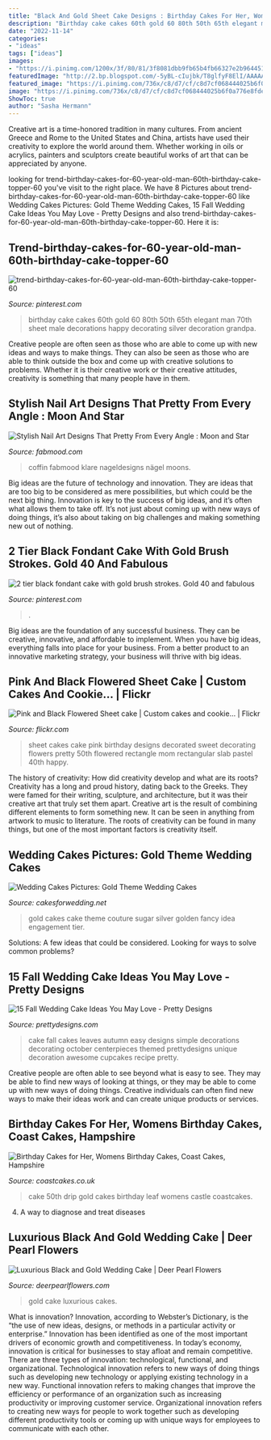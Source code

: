 ```yaml
---
title: "Black And Gold Sheet Cake Designs : Birthday Cakes For Her, Womens Birthday Cakes, Coast Cakes, Hampshire"
description: "Birthday cake cakes 60th gold 60 80th 50th 65th elegant man 70th sheet male decorations happy decorating silver decoration grandpa"
date: "2022-11-14"
categories:
- "ideas"
tags: ["ideas"]
images:
- "https://i.pinimg.com/1200x/3f/80/81/3f8081dbb9fb65b4fb66327e2b964451.jpg"
featuredImage: "http://2.bp.blogspot.com/-5yBL-cIujbk/T8glfyF8ElI/AAAAAAAAG70/8AyPJ6nYOvk/s1600/gold-wedding-cake-idea.jpg"
featured_image: "https://i.pinimg.com/736x/c8/d7/cf/c8d7cf068444025b6f0a776e8fde5f70.jpg"
image: "https://i.pinimg.com/736x/c8/d7/cf/c8d7cf068444025b6f0a776e8fde5f70.jpg"
ShowToc: true
author: "Sasha Hermann"
---
```



Creative art is a time-honored tradition in many cultures. From ancient Greece and Rome to the United States and China, artists have used their creativity to explore the world around them. Whether working in oils or acrylics, painters and sculptors create beautiful works of art that can be appreciated by anyone.

	

		
looking for trend-birthday-cakes-for-60-year-old-man-60th-birthday-cake-topper-60 you've visit to the right place. We have 8 Pictures about trend-birthday-cakes-for-60-year-old-man-60th-birthday-cake-topper-60 like Wedding Cakes Pictures: Gold Theme Wedding Cakes, 15 Fall Wedding Cake Ideas You May Love - Pretty Designs and also trend-birthday-cakes-for-60-year-old-man-60th-birthday-cake-topper-60. Here it is:
		
    
## Trend-birthday-cakes-for-60-year-old-man-60th-birthday-cake-topper-60

<img loading=lazy src="https://i.pinimg.com/736x/c8/d7/cf/c8d7cf068444025b6f0a776e8fde5f70.jpg" onerror="this.onerror=null;this.src='https://tse2.mm.bing.net/th?id=OIP.WCsRcN70z2CLKfP0aKsNMAHaLD&amp;pid=15.1';" alt="trend-birthday-cakes-for-60-year-old-man-60th-birthday-cake-topper-60">

_Source: pinterest.com_

>birthday cake cakes 60th gold 60 80th 50th 65th elegant man 70th sheet male decorations happy decorating silver decoration grandpa. 

	

Creative people are often seen as those who are able to come up with new ideas and ways to make things. They can also be seen as those who are able to think outside the box and come up with creative solutions to problems. Whether it is their creative work or their creative attitudes, creativity is something that many people have in them.

    
## Stylish Nail Art Designs That Pretty From Every Angle : Moon And Star

<img loading=lazy src="https://www.fabmood.com/inspiration/wp-content/uploads/2020/12/nail-art-designs-3-606x1024.jpg" onerror="this.onerror=null;this.src='https://tse1.mm.bing.net/th?id=OIP.0CzVQqLGQ1myrSny4QS09gHaMg&amp;pid=15.1';" alt="Stylish Nail Art Designs That Pretty From Every Angle : Moon and Star">

_Source: fabmood.com_

>coffin fabmood klare nageldesigns nägel moons. 

	

Big ideas are the future of technology and innovation. They are ideas that are too big to be considered as mere possibilities, but which could be the next big thing. Innovation is key to the success of big ideas, and it’s often what allows them to take off. It’s not just about coming up with new ways of doing things, it’s also about taking on big challenges and making something new out of nothing.

    
## 2 Tier Black Fondant Cake With Gold Brush Strokes. Gold 40 And Fabulous

<img loading=lazy src="https://i.pinimg.com/1200x/3f/80/81/3f8081dbb9fb65b4fb66327e2b964451.jpg" onerror="this.onerror=null;this.src='https://tse1.mm.bing.net/th?id=OIP.Oli1eLdSPWmLNMP2M14-UAHaKL&amp;pid=15.1';" alt="2 tier black fondant cake with gold brush strokes. Gold 40 and fabulous">

_Source: pinterest.com_

>. 

	

Big ideas are the foundation of any successful business. They can be creative, innovative, and affordable to implement. When you have big ideas, everything falls into place for your business. From a better product to an innovative marketing strategy, your business will thrive with big ideas.

    
## Pink And Black Flowered Sheet Cake | Custom Cakes And Cookie… | Flickr

<img loading=lazy src="https://c1.staticflickr.com/7/6187/6061937382_60b95748ac_b.jpg" onerror="this.onerror=null;this.src='https://tse2.mm.bing.net/th?id=OIP.4NevnARAivIOziiJqM9WVwHaFj&amp;pid=15.1';" alt="Pink and Black Flowered Sheet cake | Custom cakes and cookie… | Flickr">

_Source: flickr.com_

>sheet cakes cake pink birthday designs decorated sweet decorating flowers pretty 50th flowered rectangle mom rectangular slab pastel 40th happy. 

	

The history of creativity: How did creativity develop and what are its roots?
Creativity has a long and proud history, dating back to the Greeks. They were famed for their writing, sculpture, and architecture, but it was their creative art that truly set them apart. Creative art is the result of combining different elements to form something new. It can be seen in anything from artwork to music to literature. The roots of creativity can be found in many things, but one of the most important factors is creativity itself.

    
## Wedding Cakes Pictures: Gold Theme Wedding Cakes

<img loading=lazy src="http://2.bp.blogspot.com/-5yBL-cIujbk/T8glfyF8ElI/AAAAAAAAG70/8AyPJ6nYOvk/s1600/gold-wedding-cake-idea.jpg" onerror="this.onerror=null;this.src='https://tse4.mm.bing.net/th?id=OIP.L7Sm3mMJa2zAmxcNAxdhMwAAAA&amp;pid=15.1';" alt="Wedding Cakes Pictures: Gold Theme Wedding Cakes">

_Source: cakesforwedding.net_

>gold cakes cake theme couture sugar silver golden fancy idea engagement tier. 

	

Solutions: A few ideas that could be considered.
Looking for ways to solve common problems?

    
## 15 Fall Wedding Cake Ideas You May Love - Pretty Designs

<img loading=lazy src="https://www.prettydesigns.com/wp-content/uploads/2014/09/Easy-Wedding-Cake.jpg" onerror="this.onerror=null;this.src='https://tse3.mm.bing.net/th?id=OIP.jNIcHTlKfhOiaxg3VPoWCAHaJ3&amp;pid=15.1';" alt="15 Fall Wedding Cake Ideas You May Love - Pretty Designs">

_Source: prettydesigns.com_

>cake fall cakes leaves autumn easy designs simple decorations decorating october centerpieces themed prettydesigns unique decoration awesome cupcakes recipe pretty. 

	

Creative people are often able to see beyond what is easy to see. They may be able to find new ways of looking at things, or they may be able to come up with new ways of doing things. Creative individuals can often find new ways to make their ideas work and can create unique products or services.

    
## Birthday Cakes For Her, Womens Birthday Cakes, Coast Cakes, Hampshire

<img loading=lazy src="https://coastcakes.co.uk/wp-content/uploads/2013/11/cake-093s.jpg" onerror="this.onerror=null;this.src='https://tse3.mm.bing.net/th?id=OIP.8FqxjifiERFaG6tjRoOfZwHaLL&amp;pid=15.1';" alt="Birthday Cakes for Her, Womens Birthday Cakes, Coast Cakes, Hampshire">

_Source: coastcakes.co.uk_

>cake 50th drip gold cakes birthday leaf womens castle coastcakes. 

	

4. A way to diagnose and treat diseases 

    
## Luxurious Black And Gold Wedding Cake | Deer Pearl Flowers

<img loading=lazy src="https://www.deerpearlflowers.com/wp-content/uploads/2015/05/Luxurious-Black-and-Gold-Wedding-Cake.jpg" onerror="this.onerror=null;this.src='https://tse2.mm.bing.net/th?id=OIP.GUuVR40YnnagbvWBwM2cHQHaLI&amp;pid=15.1';" alt="Luxurious Black and Gold Wedding Cake | Deer Pearl Flowers">

_Source: deerpearlflowers.com_

>gold cake luxurious cakes. 

	

What is innovation?
Innovation, according to Webster’s Dictionary, is the “the use of new ideas, designs, or methods in a particular activity or enterprise.” Innovation has been identified as one of the most important drivers of economic growth and competitiveness. In today’s economy, innovation is critical for businesses to stay afloat and remain competitive. There are three types of innovation: technological, functional, and organizational.
Technological innovation refers to new ways of doing things such as developing new technology or applying existing technology in a new way. Functional innovation refers to making changes that improve the efficiency or performance of an organization such as increasing productivity or improving customer service. Organizational innovation refers to creating new ways for people to work together such as developing different productivity tools or coming up with unique ways for employees to communicate with each other.

